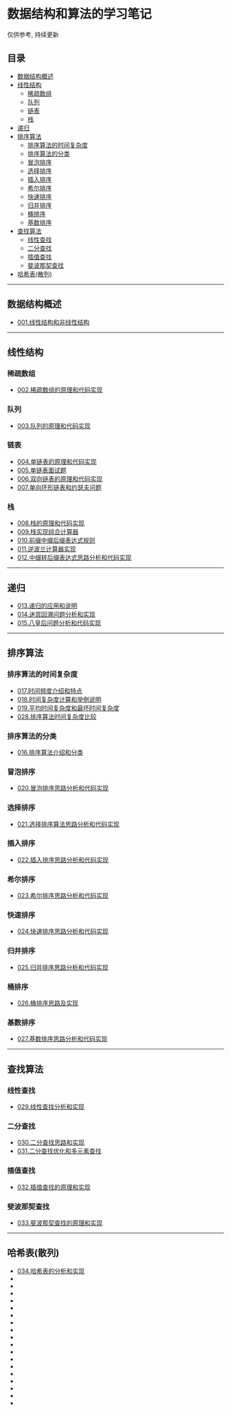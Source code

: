 <h1>数据结构和算法的学习笔记 </h1>
仅供参考, 持续更新  


<h2>目录</h2>
<!-- TOC -->

- [数据结构概述](#数据结构概述)
- [线性结构](#线性结构)
  - [稀疏数组](#稀疏数组)
  - [队列](#队列)
  - [链表](#链表)
  - [栈](#栈)
- [递归](#递归)
- [排序算法](#排序算法)
  - [排序算法的时间复杂度](#排序算法的时间复杂度)
  - [排序算法的分类](#排序算法的分类)
  - [冒泡排序](#冒泡排序)
  - [选择排序](#选择排序)
  - [插入排序](#插入排序)
  - [希尔排序](#希尔排序)
  - [快速排序](#快速排序)
  - [归并排序](#归并排序)
  - [桶排序](#桶排序)
  - [基数排序](#基数排序)
- [查找算法](#查找算法)
  - [线性查找](#线性查找)
  - [二分查找](#二分查找)
  - [插值查找](#插值查找)
  - [斐波那契查找](#斐波那契查找)
- [哈希表(散列)](#哈希表散列)

<!-- /TOC -->
****

## 数据结构概述
- <a href="01.algorithm_notes\001.线性结构和非线性结构.md">001.线性结构和非线性结构</a>

****

## 线性结构

### 稀疏数组
- <a href="01.algorithm_notes\002.稀疏数组的原理和代码实现.md">002.稀疏数组的原理和代码实现</a>

### 队列
- <a href="01.algorithm_notes\003.队列的原理和代码实现.md">003.队列的原理和代码实现</a>

### 链表
- <a href="01.algorithm_notes\004.单链表的原理和代码实现.md">004.单链表的原理和代码实现</a>
- <a href="01.algorithm_notes\005.单链表面试题.md">005.单链表面试题</a>
- <a href="01.algorithm_notes\006.双向链表的原理和代码实现.md">006.双向链表的原理和代码实现</a>
- <a href="01.algorithm_notes\007.单向环形链表和约瑟夫问题.md">007.单向环形链表和约瑟夫问题</a>

### 栈
- <a href="01.algorithm_notes\008.栈的原理和代码实现.md">008.栈的原理和代码实现</a>
- <a href="01.algorithm_notes\009.栈实现综合计算器.md">009.栈实现综合计算器</a>
- <a href="01.algorithm_notes\010.前缀中缀后缀表达式规则.md">010.前缀中缀后缀表达式规则</a>
- <a href="01.algorithm_notes\011.逆波兰计算器实现.md">011.逆波兰计算器实现</a>
- <a href="01.algorithm_notes\012.中缀转后缀表达式思路分析和代码实现.md">012.中缀转后缀表达式思路分析和代码实现</a>

****
## 递归
- <a href="01.algorithm_notes\013.递归的应用和说明.md">013.递归的应用和说明</a>
- <a href="01.algorithm_notes\014.迷宫回溯问题分析和实现.md">014.迷宫回溯问题分析和实现</a>  
- <a href="01.algorithm_notes\015.八皇后问题分析和代码实现.md">015.八皇后问题分析和代码实现</a>

****

## 排序算法

### 排序算法的时间复杂度
- <a href="01.algorithm_notes\017.时间频度介绍和特点.md">017.时间频度介绍和特点</a>
- <a href="01.algorithm_notes\018.时间复杂度计算和举例说明.md">018.时间复杂度计算和举例说明</a>
- <a href="01.algorithm_notes\019.平均时间复杂度和最坏时间复杂度.md">019.平均时间复杂度和最坏时间复杂度</a>
- <a href="01.algorithm_notes\028.排序算法时间复杂度比较.md">028.排序算法时间复杂度比较</a>

### 排序算法的分类
- <a href="01.algorithm_notes\016.排序算法介绍和分类.md">016.排序算法介绍和分类</a>

### 冒泡排序
- <a href="01.algorithm_notes\020.冒泡排序思路分析和代码实现.md">020.冒泡排序思路分析和代码实现</a>

### 选择排序
- <a href="01.algorithm_notes\021.选择排序算法思路分析和代码实现.md">021.选择排序算法思路分析和代码实现</a>  

### 插入排序
- <a href="01.algorithm_notes\022.插入排序思路分析和代码实现.md">022.插入排序思路分析和代码实现</a>

### 希尔排序
- <a href="01.algorithm_notes\023.希尔排序思路分析和代码实现.md">023.希尔排序思路分析和代码实现</a>

### 快速排序
- <a href="01.algorithm_notes\024.快速排序思路分析和代码实现.md">024.快速排序思路分析和代码实现</a>

### 归并排序
- <a href="01.algorithm_notes\025.归并排序思路分析和代码实现.md">025.归并排序思路分析和代码实现</a>  

### 桶排序
- <a href="01.algorithm_notes\026.桶排序思路及实现.md">026.桶排序思路及实现</a>

### 基数排序
- <a href="01.algorithm_notes\027.基数排序思路分析和代码实现.md">027.基数排序思路分析和代码实现</a>

****
## 查找算法

### 线性查找
- <a href="01.algorithm_notes\029.线性查找分析和实现.md">029.线性查找分析和实现</a>

### 二分查找
- <a href="01.algorithm_notes\030.二分查找思路和实现.md">030.二分查找思路和实现</a>
- <a href="01.algorithm_notes\031.二分查找优化和多元素查找.md">031.二分查找优化和多元素查找</a>  

### 插值查找
- <a href="01.algorithm_notes\032.插值查找的原理和实现.md">032.插值查找的原理和实现</a>

### 斐波那契查找
- <a href="01.algorithm_notes\033.斐波那契查找的原理和实现.md">033.斐波那契查找的原理和实现</a>

****
## 哈希表(散列)
- <a href="01.algorithm_notes\034.哈希表的分析和实现.md">034.哈希表的分析和实现</a>
- <a href=""></a>
- <a href=""></a>
- <a href=""></a>
- <a href=""></a>
- <a href=""></a>
- <a href=""></a>
- <a href=""></a>
- <a href=""></a>
- <a href=""></a>
- <a href=""></a>  
- <a href=""></a>
- <a href=""></a>
- <a href=""></a>
- <a href=""></a>
- <a href=""></a>
- <a href=""></a>
- <a href=""></a>
- <a href=""></a>